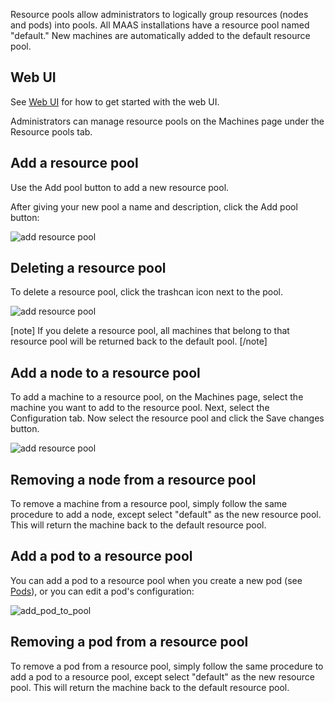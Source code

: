 Resource pools allow administrators to logically group resources (nodes and
pods) into pools. All MAAS installations have a resource pool named "default."
New machines are automatically added to the default resource pool.

## Web UI

See [Web UI][webui] for how to get started with the web UI.

Administrators can manage resource pools on the Machines page under the Resource
pools tab.

## Add a resource pool

Use the Add pool button to add a new resource pool.

After giving your new pool a name and description, click the Add pool button:

![add resource pool][img__add-pool]

## Deleting a resource pool

To delete a resource pool, click the trashcan icon next to the pool.

![add resource pool][img__delete-pool]

[note]
If you delete a resource pool, all machines that belong to that resource pool
will be returned back to the default pool.
[/note]

## Add a node to a resource pool

To add a machine to a resource pool, on the Machines page, select the machine you
want to add to the resource pool. Next, select the Configuration tab. Now select
the resource pool and click the Save changes button.

![add resource pool][img__add-machine]

## Removing a node from a resource pool

To remove a machine from a resource pool, simply follow the same procedure to
add a node, except select "default" as the new resource pool. This will return
the machine back to the default resource pool.

## Add a pod to a resource pool

You can add a pod to a resource pool when you create a new pod (see [Pods][createpod]), or
you can edit a pod's configuration:

![add_pod_to_pool][img__pod-to-pool]

## Removing a pod from a resource pool

To remove a pod from a resource pool, simply follow the same procedure to add a
pod to a resource pool, except select "default" as the new resource pool. This
will return the machine back to the default resource pool.

<!-- LINKS -->

[createpod]: nodes-comp-hw.md#add-a-pod
[webui]: installconfig-webui.md

[img__pod-to-pool]: ../media/nodes-resource-pools__2.5_pod_to_pool.png
[img__add-pool]: ../media/nodes-resource-pools__2.5_add-pool.png
[img__delete-pool]: ../media/nodes-resource-pools__2.5_delete-pool.png
[img__add-machine]: ../media/nodes-resource-pools__2.5_add-machine.png
